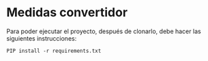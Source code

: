 # Medidas convertidor
Para poder ejecutar el proyecto, después de clonarlo, debe hacer las siguientes instrucciones:
```
PIP install -r requirements.txt
```
